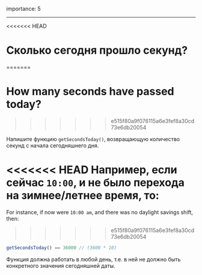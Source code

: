 importance: 5

---

<<<<<<< HEAD
# Сколько сегодня прошло секунд?
=======
# How many seconds have passed today?
>>>>>>> e515f80a9f076115a6e3fef8a30cd73e6db20054

Напишите функцию `getSecondsToday()`, возвращающую количество секунд с начала сегодняшнего дня.

<<<<<<< HEAD
Например, если сейчас `10:00`, и не было перехода на зимнее/летнее время, то:
=======
For instance, if now were `10:00 am`, and there was no daylight savings shift, then:
>>>>>>> e515f80a9f076115a6e3fef8a30cd73e6db20054

```js
getSecondsToday() == 36000 // (3600 * 10)
```

Функция должна работать в любой день, т.е. в ней не должно быть конкретного значения сегодняшней даты.
